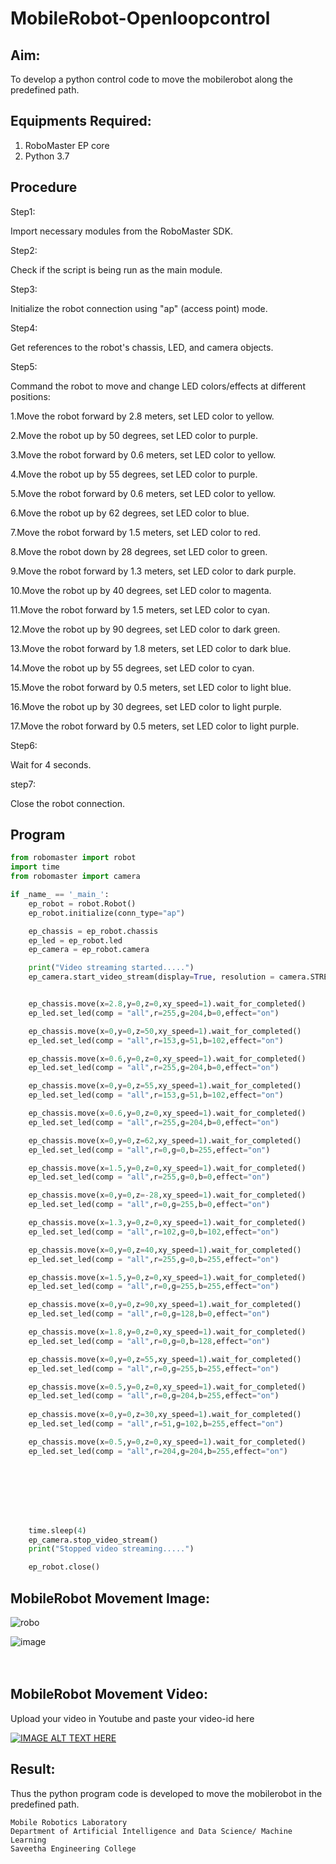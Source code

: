 # MobileRobot-Openloopcontrol
## Aim:

To develop a python control code to move the mobilerobot along the predefined path.

## Equipments Required:
1. RoboMaster EP core
2. Python 3.7

## Procedure

Step1:

Import necessary modules from the RoboMaster SDK.

Step2:

Check if the script is being run as the main module.

Step3:

Initialize the robot connection using "ap" (access point) mode.

Step4:

Get references to the robot's chassis, LED, and camera objects.

Step5:

Command the robot to move and change LED colors/effects at different positions:

1.Move the robot forward by 2.8 meters, set LED color to yellow.

2.Move the robot up by 50 degrees, set LED color to purple.

3.Move the robot forward by 0.6 meters, set LED color to yellow.

4.Move the robot up by 55 degrees, set LED color to purple.

5.Move the robot forward by 0.6 meters, set LED color to yellow.

6.Move the robot up by 62 degrees, set LED color to blue.

7.Move the robot forward by 1.5 meters, set LED color to red.

8.Move the robot down by 28 degrees, set LED color to green.

9.Move the robot forward by 1.3 meters, set LED color to dark purple.

10.Move the robot up by 40 degrees, set LED color to magenta.

11.Move the robot forward by 1.5 meters, set LED color to cyan.

12.Move the robot up by 90 degrees, set LED color to dark green.

13.Move the robot forward by 1.8 meters, set LED color to dark blue.

14.Move the robot up by 55 degrees, set LED color to cyan.

15.Move the robot forward by 0.5 meters, set LED color to light blue.

16.Move the robot up by 30 degrees, set LED color to light purple.

17.Move the robot forward by 0.5 meters, set LED color to light purple.

Step6:

Wait for 4 seconds.

step7:

Close the robot connection.

## Program
```python
from robomaster import robot
import time
from robomaster import camera

if _name_ == '_main_':
    ep_robot = robot.Robot()
    ep_robot.initialize(conn_type="ap")

    ep_chassis = ep_robot.chassis
    ep_led = ep_robot.led
    ep_camera = ep_robot.camera

    print("Video streaming started.....")
    ep_camera.start_video_stream(display=True, resolution = camera.STREAM_360P)


    ep_chassis.move(x=2.8,y=0,z=0,xy_speed=1).wait_for_completed()
    ep_led.set_led(comp = "all",r=255,g=204,b=0,effect="on")

    ep_chassis.move(x=0,y=0,z=50,xy_speed=1).wait_for_completed()
    ep_led.set_led(comp = "all",r=153,g=51,b=102,effect="on")

    ep_chassis.move(x=0.6,y=0,z=0,xy_speed=1).wait_for_completed()
    ep_led.set_led(comp = "all",r=255,g=204,b=0,effect="on")

    ep_chassis.move(x=0,y=0,z=55,xy_speed=1).wait_for_completed()
    ep_led.set_led(comp = "all",r=153,g=51,b=102,effect="on")

    ep_chassis.move(x=0.6,y=0,z=0,xy_speed=1).wait_for_completed()
    ep_led.set_led(comp = "all",r=255,g=204,b=0,effect="on")

    ep_chassis.move(x=0,y=0,z=62,xy_speed=1).wait_for_completed()
    ep_led.set_led(comp = "all",r=0,g=0,b=255,effect="on")

    ep_chassis.move(x=1.5,y=0,z=0,xy_speed=1).wait_for_completed()
    ep_led.set_led(comp = "all",r=255,g=0,b=0,effect="on")

    ep_chassis.move(x=0,y=0,z=-28,xy_speed=1).wait_for_completed()
    ep_led.set_led(comp = "all",r=0,g=255,b=0,effect="on")

    ep_chassis.move(x=1.3,y=0,z=0,xy_speed=1).wait_for_completed()
    ep_led.set_led(comp = "all",r=102,g=0,b=102,effect="on")

    ep_chassis.move(x=0,y=0,z=40,xy_speed=1).wait_for_completed()
    ep_led.set_led(comp = "all",r=255,g=0,b=255,effect="on")

    ep_chassis.move(x=1.5,y=0,z=0,xy_speed=1).wait_for_completed()
    ep_led.set_led(comp = "all",r=0,g=255,b=255,effect="on")

    ep_chassis.move(x=0,y=0,z=90,xy_speed=1).wait_for_completed()
    ep_led.set_led(comp = "all",r=0,g=128,b=0,effect="on")

    ep_chassis.move(x=1.8,y=0,z=0,xy_speed=1).wait_for_completed()
    ep_led.set_led(comp = "all",r=0,g=0,b=128,effect="on")

    ep_chassis.move(x=0,y=0,z=55,xy_speed=1).wait_for_completed()
    ep_led.set_led(comp = "all",r=0,g=255,b=255,effect="on")

    ep_chassis.move(x=0.5,y=0,z=0,xy_speed=1).wait_for_completed()
    ep_led.set_led(comp = "all",r=0,g=204,b=255,effect="on")
    
    ep_chassis.move(x=0,y=0,z=30,xy_speed=1).wait_for_completed()
    ep_led.set_led(comp = "all",r=51,g=102,b=255,effect="on")

    ep_chassis.move(x=0.5,y=0,z=0,xy_speed=1).wait_for_completed()
    ep_led.set_led(comp = "all",r=204,g=204,b=255,effect="on")








    time.sleep(4)
    ep_camera.stop_video_stream()
    print("Stopped video streaming.....")

    ep_robot.close()
```

## MobileRobot Movement Image:

![robo](./img/robomaster.png)




![image](Robomaster.jpeg)
<br/>
<br/>
<br/>

## MobileRobot Movement Video:

Upload your video in Youtube and paste your video-id here

[![IMAGE ALT TEXT HERE](https://img.youtube.com/vi/YOUTUBE_VIDEO_ID_HERE/0.jpg)](https://youtu.be/LpNgazyLxsg)



## Result:
Thus the python program code is developed to move the mobilerobot in the predefined path.



```
Mobile Robotics Laboratory
Department of Artificial Intelligence and Data Science/ Machine Learning
Saveetha Engineering College
```

